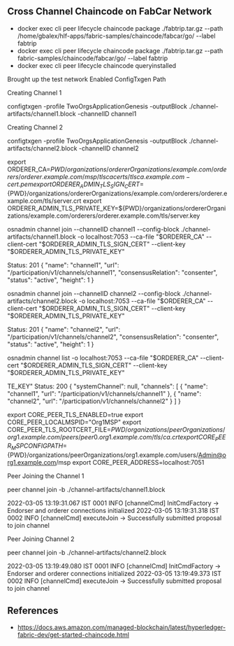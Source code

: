
## Cross Channel Chaincode on FabCar Network

- docker exec cli peer lifecycle chaincode package ./fabtrip.tar.gz --path /home/gbalex/hlf-apps/fabric-samples/chaincode/fabcar/go/ --label fabtrip
- docker exec cli peer lifecycle chaincode package ./fabtrip.tar.gz --path fabric-samples/chaincode/fabcar/go/ --label fabtrip
- docker exec cli peer lifecycle chaincode queryinstalled



Brought up the test network
Enabled ConfigTxgen Path

Creating Channel 1

configtxgen -profile TwoOrgsApplicationGenesis -outputBlock ./channel-artifacts/channel1.block -channelID channel1

Creating Channel 2

configtxgen -profile TwoOrgsApplicationGenesis -outputBlock ./channel-artifacts/channel2.block -channelID channel2



export ORDERER_CA=${PWD}/organizations/ordererOrganizations/example.com/orderers/orderer.example.com/msp/tlscacerts/tlsca.example.com-cert.pem
export ORDERER_ADMIN_TLS_SIGN_CERT=${PWD}/organizations/ordererOrganizations/example.com/orderers/orderer.example.com/tls/server.crt
export ORDERER_ADMIN_TLS_PRIVATE_KEY=${PWD}/organizations/ordererOrganizations/example.com/orderers/orderer.example.com/tls/server.key



osnadmin channel join --channelID channel1 --config-block ./channel-artifacts/channel1.block -o localhost:7053 --ca-file "$ORDERER_CA" --client-cert "$ORDERER_ADMIN_TLS_SIGN_CERT" --client-key "$ORDERER_ADMIN_TLS_PRIVATE_KEY"

Status: 201
{
	"name": "channel1",
	"url": "/participation/v1/channels/channel1",
	"consensusRelation": "consenter",
	"status": "active",
	"height": 1
}



osnadmin channel join --channelID channel2 --config-block ./channel-artifacts/channel2.block -o localhost:7053 --ca-file "$ORDERER_CA" --client-cert "$ORDERER_ADMIN_TLS_SIGN_CERT" --client-key "$ORDERER_ADMIN_TLS_PRIVATE_KEY"

Status: 201
{
	"name": "channel2",
	"url": "/participation/v1/channels/channel2",
	"consensusRelation": "consenter",
	"status": "active",
	"height": 1
}

osnadmin channel list -o localhost:7053 --ca-file "$ORDERER_CA" --client-cert "$ORDERER_ADMIN_TLS_SIGN_CERT" --client-key "$ORDERER_ADMIN_TLS_PRIVATE_KEY"

TE_KEY"
Status: 200
{
	"systemChannel": null,
	"channels": [
		{
			"name": "channel1",
			"url": "/participation/v1/channels/channel1"
		},
		{
			"name": "channel2",
			"url": "/participation/v1/channels/channel2"
		}
	]
}

export CORE_PEER_TLS_ENABLED=true
export CORE_PEER_LOCALMSPID="Org1MSP"
export CORE_PEER_TLS_ROOTCERT_FILE=${PWD}/organizations/peerOrganizations/org1.example.com/peers/peer0.org1.example.com/tls/ca.crt
export CORE_PEER_MSPCONFIGPATH=${PWD}/organizations/peerOrganizations/org1.example.com/users/Admin@org1.example.com/msp
export CORE_PEER_ADDRESS=localhost:7051

Peer Joining the Channel 1 

peer channel join -b ./channel-artifacts/channel1.block

2022-03-05 13:19:31.067 IST 0001 INFO [channelCmd] InitCmdFactory -> Endorser and orderer connections initialized
2022-03-05 13:19:31.318 IST 0002 INFO [channelCmd] executeJoin -> Successfully submitted proposal to join channel


Peer Joining Channel 2

peer channel join -b ./channel-artifacts/channel2.block

2022-03-05 13:19:49.080 IST 0001 INFO [channelCmd] InitCmdFactory -> Endorser and orderer connections initialized
2022-03-05 13:19:49.373 IST 0002 INFO [channelCmd] executeJoin -> Successfully submitted proposal to join channel





## References 
- https://docs.aws.amazon.com/managed-blockchain/latest/hyperledger-fabric-dev/get-started-chaincode.html
